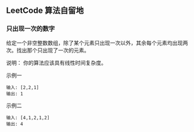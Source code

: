 ## LeetCode 算法自留地

### 只出现一次的数字
给定一个非空整数数组，除了某个元素只出现一次以外，其余每个元素均出现两次。找出那个只出现了一次的元素。

说明：
你的算法应该具有线性时间复杂度。

示例一 
```
输入: [2,2,1]
输出: 1
```
示例二 
```
输入: [4,1,2,1,2]
输出: 4
```
